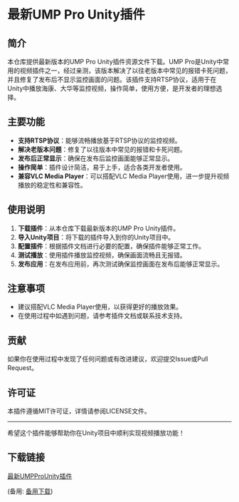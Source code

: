 # 最新UMP Pro Unity插件

## 简介
本仓库提供最新版本的UMP Pro Unity插件资源文件下载。UMP Pro是Unity中常用的视频插件之一，经过亲测，该版本解决了以往老版本中常见的报错卡死问题，并且修复了发布后不显示监控画面的问题。该插件支持RTSP协议，适用于在Unity中播放海康、大华等监控视频，操作简单，使用方便，是开发者的理想选择。

## 主要功能
- **支持RTSP协议**：能够流畅播放基于RTSP协议的监控视频。
- **解决老版本问题**：修复了以往版本中常见的报错和卡死问题。
- **发布后正常显示**：确保在发布后监控画面能够正常显示。
- **操作简单**：插件设计简洁，易于上手，适合各类开发者使用。
- **兼容VLC Media Player**：可以搭配VLC Media Player使用，进一步提升视频播放的稳定性和兼容性。

## 使用说明
1. **下载插件**：从本仓库下载最新版本的UMP Pro Unity插件。
2. **导入Unity项目**：将下载的插件导入到你的Unity项目中。
3. **配置插件**：根据插件文档进行必要的配置，确保插件能够正常工作。
4. **测试播放**：使用插件播放监控视频，确保画面流畅且无报错。
5. **发布应用**：在发布应用前，再次测试确保监控画面在发布后能够正常显示。

## 注意事项
- 建议搭配VLC Media Player使用，以获得更好的播放效果。
- 在使用过程中如遇到问题，请参考插件文档或联系技术支持。

## 贡献
如果你在使用过程中发现了任何问题或有改进建议，欢迎提交Issue或Pull Request。

## 许可证
本插件遵循MIT许可证，详情请参阅LICENSE文件。

---

希望这个插件能够帮助你在Unity项目中顺利实现视频播放功能！

## 下载链接
[最新UMPProUnity插件](https://pan.quark.cn/s/dd24630753ef) 

(备用: [备用下载](https://pan.baidu.com/s/1JKLDIQjt0zXKi1OosBLwxA?pwd=1234))
